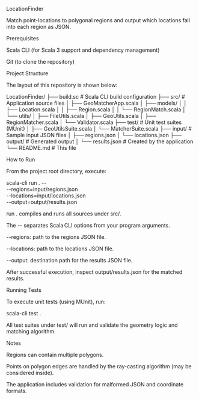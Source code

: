LocationFinder

Match point-locations to polygonal regions and output which locations fall into each region as JSON.

Prerequisites

Scala CLI (for Scala 3 support and dependency management)

Git (to clone the repository)

Project Structure

The layout of this repository is shown below:

LocationFinder/
├── build.sc               # Scala CLI build configuration
├── src/                   # Application source files
│   ├── GeoMatcherApp.scala
│   ├── models/
│   │   ├── Location.scala
│   │   ├── Region.scala
│   │   └── RegionMatch.scala
│   └── utils/
│       ├── FileUtils.scala
│       ├── GeoUtils.scala
│       ├── RegionMatcher.scala
│       └── Validator.scala
├── test/                  # Unit test suites (MUnit)
│   ├── GeoUtilsSuite.scala
│   └── MatcherSuite.scala
├── input/                 # Sample input JSON files
│   ├── regions.json
│   └── locations.json
├── output/                # Generated output
│   └── results.json       # Created by the application
└── README.md              # This file

How to Run

From the project root directory, execute:

scala-cli run . -- \
  --regions=input/regions.json \
  --locations=input/locations.json \
  --output=output/results.json

run . compiles and runs all sources under src/.

The -- separates Scala CLI options from your program arguments.

--regions: path to the regions JSON file.

--locations: path to the locations JSON file.

--output: destination path for the results JSON file.

After successful execution, inspect output/results.json for the matched results.

Running Tests

To execute unit tests (using MUnit), run:

scala-cli test .

All test suites under test/ will run and validate the geometry logic and matching algorithm.

Notes

Regions can contain multiple polygons.

Points on polygon edges are handled by the ray-casting algorithm (may be considered inside).

The application includes validation for malformed JSON and coordinate formats.
